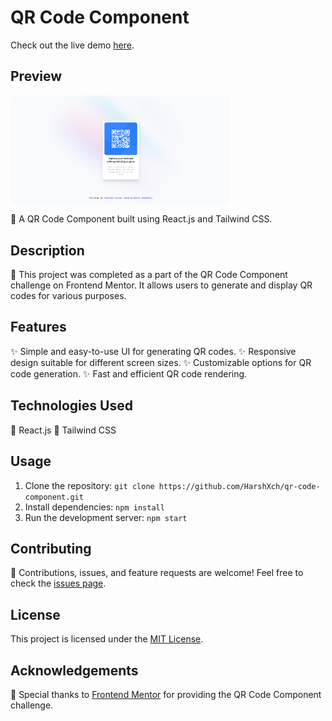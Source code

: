 # QR Code Component

Check out the live demo [here](https://qr-codeharshx.netlify.app).

## Preview

<div style="display: flex; align-item:center ; justify-items: center; overflow: hidden;">
  <img src="public/qr.png" alt="Project Preview" style="width: 70%; height: auto; border-radius: 12px; overflow:hidden ;">
</div>

📱 A QR Code Component built using React.js and Tailwind CSS.

## Description

🚀 This project was completed as a part of the QR Code Component challenge on Frontend Mentor. It allows users to generate and display QR codes for various purposes.

## Features

✨ Simple and easy-to-use UI for generating QR codes.
✨ Responsive design suitable for different screen sizes.
✨ Customizable options for QR code generation.
✨ Fast and efficient QR code rendering.

## Technologies Used

🔧 React.js
🎨 Tailwind CSS

## Usage

1. Clone the repository: `git clone https://github.com/HarshXch/qr-code-component.git`
2. Install dependencies: `npm install`
3. Run the development server: `npm start`

## Contributing

🤝 Contributions, issues, and feature requests are welcome! Feel free to check the [issues page](https://github.com/HarshXch/qr-code-component/issues).

## License

This project is licensed under the [MIT License](https://opensource.org/licenses/MIT).

## Acknowledgements

🙏 Special thanks to [Frontend Mentor](https://www.frontendmentor.io/) for providing the QR Code Component challenge.

